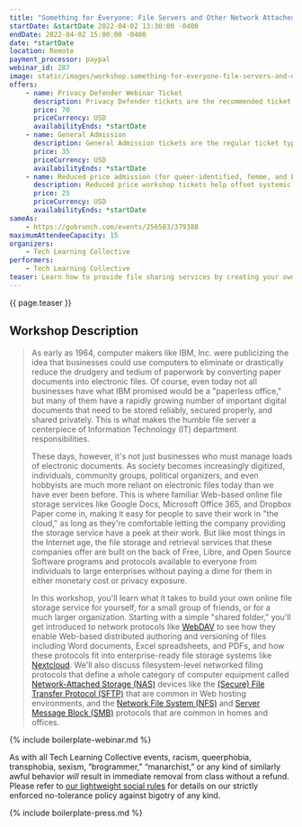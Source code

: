 ```yaml
---
title: "Something for Everyone: File Servers and Other Network Attached Storage"
startDate: &startDate 2022-04-02 13:30:00 -0400
endDate: 2022-04-02 15:00:00 -0400
date: *startDate
location: Remote
payment_processor: paypal
webinar_id: 287
image: static/images/workshop.something-for-everyone-file-servers-and-other-network-attached-storage.rectangle.jpg
offers:
    - name: Privacy Defender Webinar Ticket
      description: Privacy Defender tickets are the recommended ticket type for those who can afford to help fund the digital security and online privacy advocacy communities with their financial resources, are attending the workshop with the support of their employers or other backers, or have other resources available to them. Purchasing tickets at this level makes it possible for us to offer reduced price tickets to those in need.
      price: 70
      priceCurrency: USD
      availabilityEnds: *startDate
    - name: General Admission
      description: General Admission tickets are the regular ticket type intended for members of the general public.
      price: 35
      priceCurrency: USD
      availabilityEnds: *startDate
    - name: Reduced price admission (for queer-identified, femme, and BIPOC people)
      description: Reduced price workshop tickets help offset systemic biases prevalent in society and in the technology sector especially.
      price: 25
      priceCurrency: USD
      availabilityEnds: *startDate
sameAs:
    - https://gobrunch.com/events/256583/379388
maximumAttendeeCapacity: 15
organizers:
    - Tech Learning Collective
performers:
    - Tech Learning Collective
teaser: Learn how to provide file sharing services by creating your own networked file server so that your family, friends, or colleagues have a private place to save, share, and work on documents or photos together. Maintaining the humble file server is among the most fundamental Information Technology (IT) department tasks in businesses or organizations big and small because most other activities revolve around document storage and retrieval. In this workshop, you'll be introduced to numerous free and open technologies such as Nextcloud that can replace more familiar Web-based online file storage services like Google Docs, along with many of the file sharing protocols integral to Network Attached Storage (NAS) devices used in today's enterprises, like NFS, SMB, and WebDAV.
---
```


{{ page.teaser }}

## Workshop Description

> As early as 1964, computer makers like IBM, Inc. were publicizing the idea that businesses could use computers to eliminate or drastically reduce the drudgery and tedium of paperwork by converting paper documents into electronic files. Of course, even today not all businesses have what IBM promised would be a "paperless office," but many of them have a rapidly growing number of important digital documents that need to be stored reliably, secured properly, and shared privately. This is what makes the humble file server a centerpiece of Information Technology (IT) department responsibilities.
>
> These days, however, it's not just businesses who must manage loads of electronic documents. As society becomes increasingly digitized, individuals, community groups, political organizers, and even hobbyists are much more reliant on electronic files today than we have ever been before. This is where familiar Web-based online file storage services like Google Docs, Microsoft Office 365, and Dropbox Paper come in, making it easy for people to save their work in "the cloud," as long as they're comfortable letting the company providing the storage service have a peek at their work. But like most things in the Internet age, the file storage and retrieval services that these companies offer are built on the back of Free, Libre, and Open Source Software programs and protocols available to everyone from individuals to large enterprises without paying a dime for them in either monetary cost or privacy exposure.
>
> In this workshop, you'll learn what it takes to build your own online file storage service for yourself, for a small group of friends, or for a much larger organization. Starting with a simple "shared folder," you'll get introduced to network protocols like [WebDAV](https://en.wikipedia.org/wiki/WebDAV) to see how they enable Web-based distributed authoring and versioning of files including Word documents, Excel spreadsheets, and PDFs, and how these protocols fit into enterprise-ready file storage systems like [Nextcloud](https://nextcloud.com/). We'll also discuss filesystem-level networked filing protocols that define a whole category of computer equipment called [Network-Attached Storage (NAS)](https://en.wikipedia.org/wiki/Network-attached_storage) devices like the [(Secure) File Transfer Protocol (SFTP)](https://en.wikipedia.org/wiki/SSH_File_Transfer_Protocol) that are common in Web hosting environments, and the [Network File System (NFS)](https://en.wikipedia.org/wiki/Network_File_System_%28protocol%29) and [Server Message Block (SMB)](https://en.wikipedia.org/wiki/Server_Message_Block) protocols that are common in homes and offices.

{% include boilerplate-webinar.md %}

As with all Tech Learning Collective events, racism, queerphobia, transphobia, sexism, &ldquo;brogrammer,&rdquo; &ldquo;manarchist,&rdquo; or any kind of similarly awful behavior *will* result in immediate removal from class without a refund. Please refer to [our lightweight social rules](https://github.com/AnarchoTechNYC/meta/wiki/Social-rules) for details on our strictly enforced no-tolerance policy against bigotry of any kind.

{% include boilerplate-press.md %}
